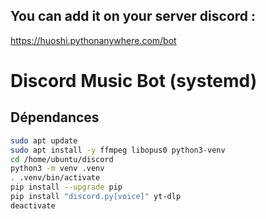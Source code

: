 ## You can add it on your server discord : 
https://huoshi.pythonanywhere.com/bot

# Discord Music Bot (systemd)

## Dépendances
```bash
sudo apt update
sudo apt install -y ffmpeg libopus0 python3-venv
cd /home/ubuntu/discord
python3 -m venv .venv
. .venv/bin/activate
pip install --upgrade pip
pip install "discord.py[voice]" yt-dlp
deactivate
